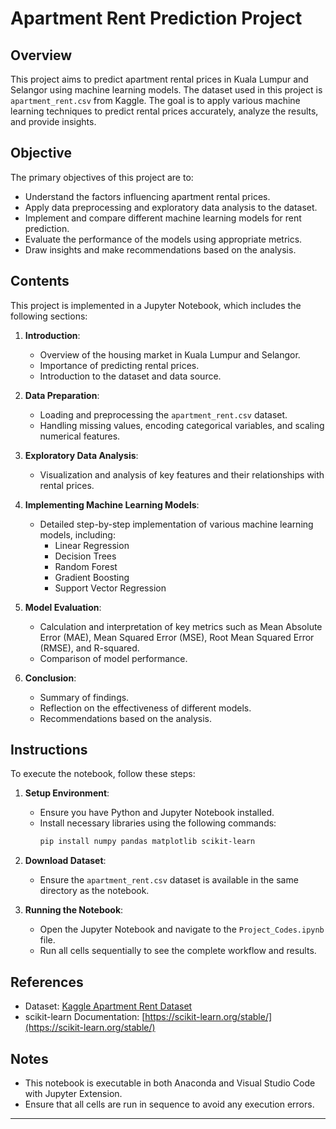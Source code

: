 # Apartment Rent Prediction Project

## Overview
This project aims to predict apartment rental prices in Kuala Lumpur and Selangor using machine learning models. The dataset used in this project is `apartment_rent.csv` from Kaggle. The goal is to apply various machine learning techniques to predict rental prices accurately, analyze the results, and provide insights.

## Objective
The primary objectives of this project are to:
- Understand the factors influencing apartment rental prices.
- Apply data preprocessing and exploratory data analysis to the dataset.
- Implement and compare different machine learning models for rent prediction.
- Evaluate the performance of the models using appropriate metrics.
- Draw insights and make recommendations based on the analysis.

## Contents
This project is implemented in a Jupyter Notebook, which includes the following sections:

1. **Introduction**:
    - Overview of the housing market in Kuala Lumpur and Selangor.
    - Importance of predicting rental prices.
    - Introduction to the dataset and data source.

2. **Data Preparation**:
    - Loading and preprocessing the `apartment_rent.csv` dataset.
    - Handling missing values, encoding categorical variables, and scaling numerical features.

3. **Exploratory Data Analysis**:
    - Visualization and analysis of key features and their relationships with rental prices.

4. **Implementing Machine Learning Models**:
    - Detailed step-by-step implementation of various machine learning models, including:
      - Linear Regression
      - Decision Trees
      - Random Forest
      - Gradient Boosting
      - Support Vector Regression

5. **Model Evaluation**:
    - Calculation and interpretation of key metrics such as Mean Absolute Error (MAE), Mean Squared Error (MSE), Root Mean Squared Error (RMSE), and R-squared.
    - Comparison of model performance.

6. **Conclusion**:
    - Summary of findings.
    - Reflection on the effectiveness of different models.
    - Recommendations based on the analysis.

## Instructions
To execute the notebook, follow these steps:

1. **Setup Environment**:
    - Ensure you have Python and Jupyter Notebook installed.
    - Install necessary libraries using the following commands:
      ```bash
      pip install numpy pandas matplotlib scikit-learn
      ```

2. **Download Dataset**:
    - Ensure the `apartment_rent.csv` dataset is available in the same directory as the notebook.

3. **Running the Notebook**:
    - Open the Jupyter Notebook and navigate to the `Project_Codes.ipynb` file.
    - Run all cells sequentially to see the complete workflow and results.


## References
- Dataset: [Kaggle Apartment Rent Dataset](https://www.kaggle.com/datasets/ariewijaya/rent-pricing-kuala-lumpur-malaysi)
- scikit-learn Documentation: [https://scikit-learn.org/stable/](https://scikit-learn.org/stable/)

## Notes
- This notebook is executable in both Anaconda and Visual Studio Code with Jupyter Extension.
- Ensure that all cells are run in sequence to avoid any execution errors.

---
